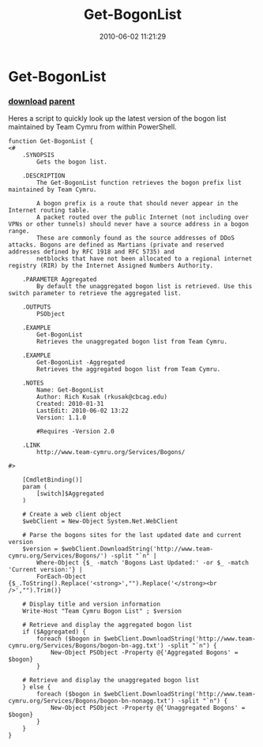 ﻿---
pid:            1892
parent:         1622
children:       
poster:         Rich Kusak
title:          Get-BogonList
date:           2010-06-02 11:21:29
description:    Heres a script to quickly look up the latest version of the bogon list maintained by Team Cymru from within PowerShell.
format:         posh
---

# Get-BogonList

### [download](1892.ps1) [parent](1622.md) 

Heres a script to quickly look up the latest version of the bogon list maintained by Team Cymru from within PowerShell.

```posh
function Get-BogonList {
<#
	.SYNOPSIS
		Gets the bogon list.
	
	.DESCRIPTION
		The Get-BogonList function retrieves the bogon prefix list maintained by Team Cymru.
		
		A bogon prefix is a route that should never appear in the Internet routing table.
		A packet routed over the public Internet (not including over VPNs or other tunnels) should never have a source address in a bogon range.
		These are commonly found as the source addresses of DDoS attacks. Bogons are defined as Martians (private and reserved addresses defined by RFC 1918 and RFC 5735) and 
		netblocks that have not been allocated to a regional internet registry (RIR) by the Internet Assigned Numbers Authority.
		
	.PARAMETER Aggregated
		By default the unaggregated bogon list is retrieved. Use this switch parameter to retrieve the aggregated list.
	
	.OUTPUTS
		PSObject
	
	.EXAMPLE
		Get-BogonList
		Retrieves the unaggregated bogon list from Team Cymru.
		
	.EXAMPLE
		Get-BogonList -Aggregated
		Retrieves the aggregated bogon list from Team Cymru.
	
	.NOTES
		Name: Get-BogonList
		Author: Rich Kusak (rkusak@cbcag.edu)
		Created: 2010-01-31
		LastEdit: 2010-06-02 13:22
		Version: 1.1.0
		
		#Requires -Version 2.0
		
	.LINK
		http://www.team-cymru.org/Services/Bogons/

#>
	
	[CmdletBinding()]
	param (
		[switch]$Aggregated
	)
	
	# Create a web client object
	$webClient = New-Object System.Net.WebClient
	
	# Parse the bogons sites for the last updated date and current version
	$version = $webClient.DownloadString('http://www.team-cymru.org/Services/Bogons/') -split "`n" |
		Where-Object {$_ -match 'Bogons Last Updated:' -or $_ -match 'Current version:'} |
		ForEach-Object {$_.ToString().Replace('<strong>',"").Replace('</strong><br />',"").Trim()}
	
	# Display title and version information
	Write-Host "Team Cymru Bogon List" ; $version
	
	# Retrieve and display the aggregated bogon list
	if ($Aggregated) {
		foreach ($bogon in $webClient.DownloadString('http://www.team-cymru.org/Services/Bogons/bogon-bn-agg.txt') -split "`n") {
			New-Object PSObject -Property @{'Aggregated Bogons' = $bogon}
		}

	# Retrieve and display the unaggregated bogon list
	} else {
		foreach ($bogon in $webClient.DownloadString('http://www.team-cymru.org/Services/Bogons/bogon-bn-nonagg.txt') -split "`n") {
			New-Object PSObject -Property @{'Unaggregated Bogons' = $bogon}
		}
	}
}
```
